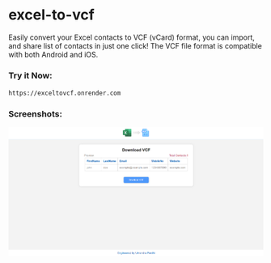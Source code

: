 # excel-to-vcf

Easily convert your Excel contacts to VCF (vCard) format, you can import, and share list of contacts in just one click! 
The VCF file format is compatible with both Android and iOS.

### Try it Now: 
``` bash 
https://exceltovcf.onrender.com
```

### Screenshots:


![HomeScreen](https://github.com/umendra-pardhi/excel-to-vcf/blob/main/screenshots/download_vcf_file.png)